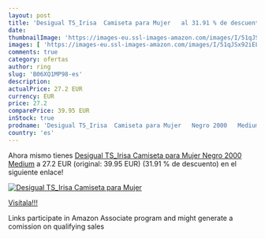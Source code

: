 ```yaml
---
layout: post
title: 'Desigual TS_Irisa  Camiseta para Mujer   al 31.91 % de descuento'
date: 
thumbnailImage: 'https://images-eu.ssl-images-amazon.com/images/I/51qJSx92iEL._SL200_.jpg'
images: [ 'https://images-eu.ssl-images-amazon.com/images/I/51qJSx92iEL._SL200_.jpg' ]
comments: true
category: ofertas
author: ring
slug: 'B06XQ1MP98-es'
description:
actualPrice: 27.2 EUR
currency: EUR
price: 27.2
comparePrice: 39.95 EUR
inStock: true
prodname: 'Desigual TS_Irisa  Camiseta para Mujer   Negro 2000   Medium'
country: 'es'
---
```


Ahora mismo tienes [Desigual TS_Irisa  Camiseta para Mujer   Negro 2000   Medium](https://www.amazon.es/dp/B06XQ1MP98/?tag=tolees-21) a 27.2 EUR (original: 39.95 EUR) (31.91 %  de descuento) en el siguiente enlace!

[![Desigual TS_Irisa  Camiseta para Mujer  ](https://images-eu.ssl-images-amazon.com/images/I/51qJSx92iEL._SL200_.jpg)](https://www.amazon.es/dp/B06XQ1MP98/?tag=tolees-21)

[Visítala!!!](https://www.amazon.es/dp/B06XQ1MP98/?tag=tolees-21)

Links participate in Amazon Associate program and might generate a comission on qualifying sales
